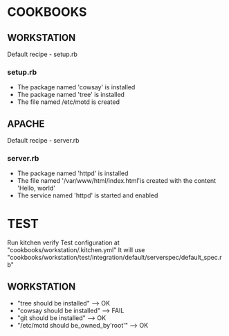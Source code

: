 # COOKBOOKS

## WORKSTATION

Default recipe - setup.rb

### setup.rb

* The package named 'cowsay' is installed
* The package named 'tree' is installed
* The file named /etc/motd is created

## APACHE

Default recipe - server.rb

### server.rb

* The package named 'httpd' is installed
* The file named '/var/www/html/index.html'is created with the content 'Hello, world'
* The service named 'httpd' is started and enabled 

# TEST 

Run kitchen verify
Test configuration at "cookbooks/workstation/.kitchen.yml"
It will use "cookbooks/workstation/test/integration/default/serverspec/default_spec.rb"

## WORKSTATION

* "tree should be installed"           --> OK
* "cowsay should be installed"         --> FAIL
* "git should be installed"            --> OK
* "/etc/motd should be_owned_by'root'" --> OK
